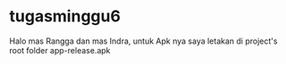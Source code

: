 # tugasminggu6

Halo mas Rangga dan mas Indra, untuk Apk nya saya letakan di project's root folder app-release.apk
